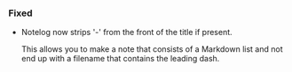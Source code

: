 <!--
A new scriv changelog fragment.

Uncomment the section that is right (remove the HTML comment wrapper).
For top level release notes, leave all the headers commented out.
-->

<!--
### Removed

- A bullet item for the Removed category.

-->
<!--
### Added

- A bullet item for the Added category.

-->
<!--
### Changed

- A bullet item for the Changed category.

-->
<!--
### Deprecated

- A bullet item for the Deprecated category.

-->
### Fixed

- Notelog now strips '-' from the front of the title if present.

  This allows you to make a note that consists of a Markdown list and not end up with a filename that contains the leading dash.

<!--
### Security

- A bullet item for the Security category.

-->
